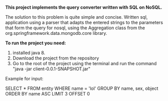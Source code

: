 **This project implements the query converter written with SQL on NoSQL.**

The solution to this problem is quite simple and concise.
Written sql, application using a parser that adapts the entered strings to the parameters that form the query for nosql, 
using the Aggregation class from the org.springframework.data.mongodb.core library.

**To run the project you need:**
1. installed java 8.
2. Download the project from the repository
3. Go to the root of the project using the terminal and run the command "java -jar client-0.0.1-SNAPSHOT.jar"

Example for input:

SELECT * FROM entity WHERE name = 'lol' GROUP BY name, sex, object ORDER BY name ASC LIMIT 3 OFFSET 0